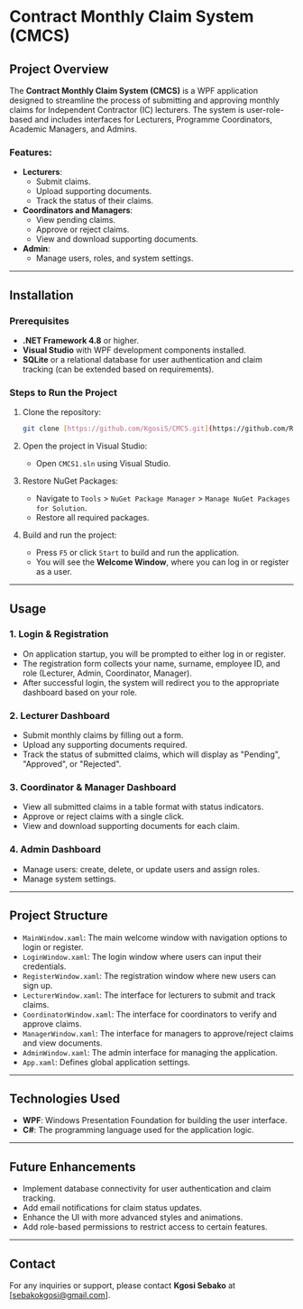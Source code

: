 # Contract Monthly Claim System (CMCS)

## Project Overview

The **Contract Monthly Claim System (CMCS)** is a WPF application designed to streamline the process of submitting and approving monthly claims for Independent Contractor (IC) lecturers. The system is user-role-based and includes interfaces for Lecturers, Programme Coordinators, Academic Managers, and Admins.

### Features:
- **Lecturers**: 
  - Submit claims.
  - Upload supporting documents.
  - Track the status of their claims.
- **Coordinators and Managers**: 
  - View pending claims.
  - Approve or reject claims.
  - View and download supporting documents.
- **Admin**:
  - Manage users, roles, and system settings.

---

## Installation

### Prerequisites
- **.NET Framework 4.8** or higher.
- **Visual Studio** with WPF development components installed.
- **SQLite** or a relational database for user authentication and claim tracking (can be extended based on requirements).

### Steps to Run the Project
1. Clone the repository:
    ```bash
    git clone [https://github.com/KgosiS/CMCS.git](https://github.com/RC-Pretoria-Campus/part-1-KgosiS/tree/main)
    ```

2. Open the project in Visual Studio:
   - Open `CMCS1.sln` using Visual Studio.
   
3. Restore NuGet Packages:
   - Navigate to `Tools` > `NuGet Package Manager` > `Manage NuGet Packages for Solution`.
   - Restore all required packages.

4. Build and run the project:
   - Press `F5` or click `Start` to build and run the application.
   - You will see the **Welcome Window**, where you can log in or register as a user.

---

## Usage

### 1. **Login & Registration**
   - On application startup, you will be prompted to either log in or register.
   - The registration form collects your name, surname, employee ID, and role (Lecturer, Admin, Coordinator, Manager).
   - After successful login, the system will redirect you to the appropriate dashboard based on your role.

### 2. **Lecturer Dashboard**
   - Submit monthly claims by filling out a form.
   - Upload any supporting documents required.
   - Track the status of submitted claims, which will display as "Pending", "Approved", or "Rejected".

### 3. **Coordinator & Manager Dashboard**
   - View all submitted claims in a table format with status indicators.
   - Approve or reject claims with a single click.
   - View and download supporting documents for each claim.

### 4. **Admin Dashboard**
   - Manage users: create, delete, or update users and assign roles.
   - Manage system settings.

---

## Project Structure

- `MainWindow.xaml`: The main welcome window with navigation options to login or register.
- `LoginWindow.xaml`: The login window where users can input their credentials.
- `RegisterWindow.xaml`: The registration window where new users can sign up.
- `LecturerWindow.xaml`: The interface for lecturers to submit and track claims.
- `CoordinatorWindow.xaml`: The interface for coordinators to verify and approve claims.
- `ManagerWindow.xaml`: The interface for managers to approve/reject claims and view documents.
- `AdminWindow.xaml`: The admin interface for managing the application.
- `App.xaml`: Defines global application settings.

---


## Technologies Used

- **WPF**: Windows Presentation Foundation for building the user interface.
- **C#**: The programming language used for the application logic.

---

## Future Enhancements
- Implement database connectivity for user authentication and claim tracking.
- Add email notifications for claim status updates.
- Enhance the UI with more advanced styles and animations.
- Add role-based permissions to restrict access to certain features.

---


## Contact
For any inquiries or support, please contact **Kgosi Sebako** at [sebakokgosi@gmail.com].

